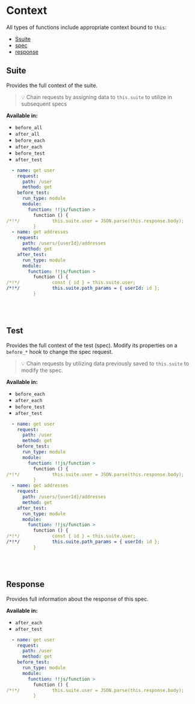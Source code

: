 # Context

All types of functions include appropriate context bound to `this`:

- [Ssuite](#suite)
- [spec](#spec)
- [response](#response)

## Suite

Provides the full context of the suite.

> 💡 Chain requests by assigning data to `this.suite` to utilize in subsequent specs

**Available in:**

- `before_all`
- `after_all`
- `before_each`
- `after_each`
- `before_test`
- `after_test`

```yaml | get-user-addresses.yml
  - name: get user
    request:
      path: /user
      method: get
    before_test:
      run_type: module
      module:
        function: !!js/function >
          function () {
/*!*/            this.suite.user = JSON.parse(this.response.body);
          }
  - name: get addresses
    request:
      path: /users/{userId}/addresses
      method: get
    after_test:
      run_type: module
      module:
        function: !!js/function >
          function () {
/*!*/            const { id } = this.suite.user;
/*!*/            this.suite.path_params = { userId: id };
          }
```

<br><br>

## Test

Provides the full context of the test (spec). Modify its properties on a `before_*` hook to change the spec request.

> 💡 Chain requests by utilizing data previously saved to `this.suite` to modify the spec.

**Available in:**

- `before_each`
- `after_each`
- `before_test`
- `after_test`

```yaml | get-user-addresses.yml
  - name: get user
    request:
      path: /user
      method: get
    before_test:
      run_type: module
      module:
        function: !!js/function >
          function () {
/*!*/            this.suite.user = JSON.parse(this.response.body);
          }
  - name: get addresses
    request:
      path: /users/{userId}/addresses
      method: get
    after_test:
      run_type: module
      module:
        function: !!js/function >
          function () {
/*!*/            const { id } = this.suite.user;
/*!*/            this.suite.path_params = { userId: id };
          }
```

<br><br>

## Response

Provides full information about the response of this spec.

**Available in:**

- `after_each`
- `after_test`

```yaml | get-user-addresses.yml
  - name: get user
    request:
      path: /user
      method: get
    before_test:
      run_type: module
      module:
        function: !!js/function >
          function () {
/*!*/            this.suite.user = JSON.parse(this.response.body);
          }
```

<br><br>